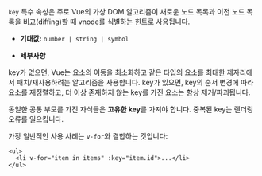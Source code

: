 
`key` 특수 속성은 주로 Vue의 가상 DOM 알고리즘이 새로운 노드 
목록과 이전 노드 목록을 비교(diffing)할 때 vnode를 식별하는 
힌트로 사용됩니다.


- **기대값:** `number | string | symbol`

- **세부사항**

key가 없으면, Vue는 요소의 이동을 최소화하고 같은 타입의 
요소를 최대한 제자리에서 패치/재사용하려는 알고리즘을 사용합니다.
key가 있으면, key의 순서 변경에 따라 요소를 재정렬하고, 
더 이상 존재하지 않는 key를 가진 요소는 항상 제거/파괴됩니다.

동일한 공통 부모를 가진 자식들은 **고유한 key**를 가져야 합니다. 
중복된 key는 렌더링 오류를 일으킵니다.

가장 일반적인 사용 사례는 `v-for`와 결합하는 것입니다:

```
<ul>
  <li v-for="item in items" :key="item.id">...</li>
</ul>
```

